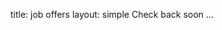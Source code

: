 title: job offers
layout: simple
Check back soon ...
<!-- Looking for a job? Here we'll have an awesome list with companies who sponsored the conference. If you want to publish a job offer here, [click here](/sponsors/sponsorship/).

<hr/>

[![foxley](/static/images/sponsors/foxley.png){:class='sponsor huge'}](https://www.foxleytalent.com/){:target="\_blank"}
**Speak to Foxley Talent for job opportunities, hiring solutions and career advice.** We specialise in helping django engineers move jobs. As a part of the community we also donate a percentage of our profits back into the django ecosystem.

<hr/>

[![Octopus Energy](/static/images/sponsors/octopus.png){:class='sponsor huge'}](https://octopus.energy/){:target="\_blank"}

[**Senior Backend Developer - Kraken Technologies**](https://jobs.lever.co/octoenergy/28dec619-25c6-4313-9512-87184aa81e6f){:target="\_blank"}
**Valencia, ESP** 🇪🇸
**Full-time/Remote**
All technology is written and maintained by a multi-discipline engineering team of around 500 people globally. This includes server-side, client-side and mobile engineers working closely with UX experts, copywriters and designers.
We follow a Kanban-like approach, using Google docs and Asana to specify and manage work; Github, CircleCI and Terraform Enterprise as part of an immutable-infrastructure, continuous delivery pipeline; and Loggly, Sentry and Cloudwatch to measure performance and monitor production. [Read More.](https://jobs.lever.co/octoenergy/37eeec91-cec2-40e3-9b5e-808971f5d790){:target="\_blank"}

[**Senior Backend Developer - Python (CDI - remote)**](https://jobs.lever.co/octoenergy/ef3fc821-5762-4b8a-a254-ae0d9e32ae98){:target="\_blank"}
**Paris, France** 🇫🇷
**CDI/Remote**
All technology is written and maintained by a multi-discipline engineering team of around 500 people globally. This includes server-side, client-side and mobile engineers working closely with UX experts, copywriters and designers.
We follow a Kanban-like approach, using Google docs and Asana to specify and manage work; Github, CircleCI and Terraform Enterprise as part of an immutable-infrastructure, continuous delivery pipeline; and Loggly, Sentry and Cloudwatch to measure performance and monitor production. [Read More.](https://jobs.lever.co/octoenergy/37eeec91-cec2-40e3-9b5e-808971f5d790){:target="\_blank"}

[**Senior Backend Developer - (m/w/d) - Germany based**](https://jobs.lever.co/octoenergy/289517b4-e860-4e25-b1f7-42c935e0ee54){:target="\_blank"}
**Berlin**
**Full-time/Hybrid**
All technology is written and maintained by a multi-discipline engineering team of around 500 people globally. This includes server-side, client-side and mobile engineers working closely with UX experts, copywriters and designers.
We follow a Kanban-like approach, using Google docs and Asana to specify and manage work; Github, CircleCI and Terraform Enterprise as part of an immutable-infrastructure, continuous delivery pipeline; and Loggly, Sentry and Cloudwatch to measure performance and monitor production. [Read More.](https://jobs.lever.co/octoenergy/37eeec91-cec2-40e3-9b5e-808971f5d790){:target="\_blank"}

[**Senior Backend Developer**](https://jobs.lever.co/octoenergy/69b4b854-9ded-4a99-9c3a-1d3d88d82c29){:target="\_blank"}
**Milan**
**Full-time/Hybrid**
All technology is written and maintained by a multi-discipline engineering team of around 500 people globally. This includes server-side, client-side and mobile engineers working closely with UX experts, copywriters and designers.
We follow a Kanban-like approach, using Google docs and Asana to specify and manage work; Github, CircleCI and Terraform Enterprise as part of an immutable-infrastructure, continuous delivery pipeline; and Loggly, Sentry and Cloudwatch to measure performance and monitor production. [Read More.](https://jobs.lever.co/octoenergy/37eeec91-cec2-40e3-9b5e-808971f5d790){:target="\_blank"}

<hr/>

[![Ambient](/static/images/sponsors/ambient.svg){:class='sponsor huge'}](https://ambient.digital/){:target="\_blank"}

[**Fullstack/Frontend Developer Remote (f/m/d)**](https://ambient.digital/menschen/talente/fullstackentwicklerin-wmd/){:target="\_blank"}
**Cologne**
**Remote Flexible**
What we offer you
A powerful technology stack (Python, Django, React, Git, Gitlab CI, PostgreSQL, automated workflows)
Advancement through further training: Barcamps, meet-ups, 1,000 euro conference budget per year
Flexible working hours: from 32 hours/week in part-time, avoidance of overtime
Remote First: You decide where you work
Free choice of hardware
Team events, company yoga and urban sports club

[**Experienced React Developer Remote**](https://ambient.digital/menschen/talente/erfahrene-reactentwicklerin-remote-wmd/){:target="\_blank"}
**Cologne**
**Remote Flexible**
What we offer you
100% remote flexibility: work in Cologne, at home or in a shared workplace of your choice
Flexible working hours
Free choice of all your hardware
Team spirit and team spirit with an open corporate culture
A powerful technology stack (Python, Django, React, git, gitlab CI, PostgreSQL, automated workflows)
We don’t like overtime and pay it from the very first minute
Advancement through further training: conference budget and 1 training day per month

[**C# Developer Remote (f/m/d)**](https://ambient.digital/menschen/talente/c-entwicklerin-remote-wmd-2/){:target="\_blank"}
**Cologne**
**Remote Flexible**
100% remote work at home or in a shared workplace at the location of your choice
Free choice of all your hardware
Team spirit and team spirit
A powerful technology stack (Python, Django, React, Angular, git, gitlab CI, PostgreSQL, automated workflows)
Advancement through barcamps, meet-ups, communities of practice, 1,000 euro conference budget per year
Flexible working hours, avoidance of overtime or time off in lieu from the first minute
Exclusively fixed employment contracts

<hr/> -->
